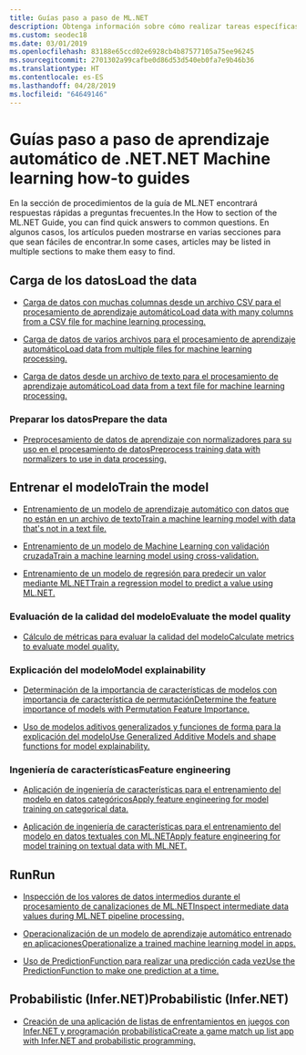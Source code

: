 ```yaml
---
title: Guías paso a paso de ML.NET
description: Obtenga información sobre cómo realizar tareas específicas para ayudarle con la creación de soluciones de IA personalizadas y la integración de Machine Learning en sus aplicaciones .NET.
ms.custom: seodec18
ms.date: 03/01/2019
ms.openlocfilehash: 83188e65ccd02e6928cb4b87577105a75ee96245
ms.sourcegitcommit: 2701302a99cafbe0d86d53d540eb0fa7e9b46b36
ms.translationtype: HT
ms.contentlocale: es-ES
ms.lasthandoff: 04/28/2019
ms.locfileid: "64649146"
---
```

# <a name="net-machine-learning-how-to-guides"></a><span data-ttu-id="91779-103">Guías paso a paso de aprendizaje automático de .NET</span><span class="sxs-lookup"><span data-stu-id="91779-103">.NET Machine learning how-to guides</span></span> 

<span data-ttu-id="91779-104">En la sección de procedimientos de la guía de ML.NET encontrará respuestas rápidas a preguntas frecuentes.</span><span class="sxs-lookup"><span data-stu-id="91779-104">In the How to section of the ML.NET Guide, you can find quick answers to common questions.</span></span> <span data-ttu-id="91779-105">En algunos casos, los artículos pueden mostrarse en varias secciones para que sean fáciles de encontrar.</span><span class="sxs-lookup"><span data-stu-id="91779-105">In some cases, articles may be listed in multiple sections to make them easy to find.</span></span>

## <a name="load-the-data"></a><span data-ttu-id="91779-106">Carga de los datos</span><span class="sxs-lookup"><span data-stu-id="91779-106">Load the data</span></span>

* [<span data-ttu-id="91779-107">Carga de datos con muchas columnas desde un archivo CSV para el procesamiento de aprendizaje automático</span><span class="sxs-lookup"><span data-stu-id="91779-107">Load data with many columns from a CSV file for machine learning processing.</span></span>](load-data-from-mult-column-csv-ml-net.md)

* [<span data-ttu-id="91779-108">Carga de datos de varios archivos para el procesamiento de aprendizaje automático</span><span class="sxs-lookup"><span data-stu-id="91779-108">Load data from multiple files for machine learning processing.</span></span>](load-data-from-multiple-files-ml-net.md)

* [<span data-ttu-id="91779-109">Carga de datos desde un archivo de texto para el procesamiento de aprendizaje automático</span><span class="sxs-lookup"><span data-stu-id="91779-109">Load data from a text file for machine learning processing.</span></span>](load-data-from-text-file-ml-net.md)

### <a name="prepare-the-data"></a><span data-ttu-id="91779-110">Preparar los datos</span><span class="sxs-lookup"><span data-stu-id="91779-110">Prepare the data</span></span>

* [<span data-ttu-id="91779-111">Preprocesamiento de datos de aprendizaje con normalizadores para su uso en el procesamiento de datos</span><span class="sxs-lookup"><span data-stu-id="91779-111">Preprocess training data with normalizers to use in data processing.</span></span>](normalizers-preprocess-data-ml-net.md)

## <a name="train-the-model"></a><span data-ttu-id="91779-112">Entrenar el modelo</span><span class="sxs-lookup"><span data-stu-id="91779-112">Train the model</span></span>

* [<span data-ttu-id="91779-113">Entrenamiento de un modelo de aprendizaje automático con datos que no están en un archivo de texto</span><span class="sxs-lookup"><span data-stu-id="91779-113">Train a machine learning model with data that's not in a text file.</span></span>](load-non-file-training-data-ml-net.md)

* [<span data-ttu-id="91779-114">Entrenamiento de un modelo de Machine Learning con validación cruzada</span><span class="sxs-lookup"><span data-stu-id="91779-114">Train a machine learning model using cross-validation.</span></span>](train-cross-validation-ml-net.md)

* [<span data-ttu-id="91779-115">Entrenamiento de un modelo de regresión para predecir un valor mediante ML.NET</span><span class="sxs-lookup"><span data-stu-id="91779-115">Train a regression model to predict a value using ML.NET.</span></span>](train-regression-model-ml-net.md)

### <a name="evaluate-the-model-quality"></a><span data-ttu-id="91779-116">Evaluación de la calidad del modelo</span><span class="sxs-lookup"><span data-stu-id="91779-116">Evaluate the model quality</span></span>

* [<span data-ttu-id="91779-117">Cálculo de métricas para evaluar la calidad del modelo</span><span class="sxs-lookup"><span data-stu-id="91779-117">Calculate metrics to evaluate model quality.</span></span>](verify-model-quality-ml-net.md)

### <a name="model-explainability"></a><span data-ttu-id="91779-118">Explicación del modelo</span><span class="sxs-lookup"><span data-stu-id="91779-118">Model explainability</span></span>

* [<span data-ttu-id="91779-119">Determinación de la importancia de características de modelos con importancia de característica de permutación</span><span class="sxs-lookup"><span data-stu-id="91779-119">Determine the feature importance of models with Permutation Feature Importance.</span></span>](determine-global-feature-importance-in-model.md)

* [<span data-ttu-id="91779-120">Uso de modelos aditivos generalizados y funciones de forma para la explicación del modelo</span><span class="sxs-lookup"><span data-stu-id="91779-120">Use Generalized Additive Models and shape functions for model explainability.</span></span>](use-gams-for-model-explainability.md)

### <a name="feature-engineering"></a><span data-ttu-id="91779-121">Ingeniería de características</span><span class="sxs-lookup"><span data-stu-id="91779-121">Feature engineering</span></span>

* [<span data-ttu-id="91779-122">Aplicación de ingeniería de características para el entrenamiento del modelo en datos categóricos</span><span class="sxs-lookup"><span data-stu-id="91779-122">Apply feature engineering for model training on categorical data.</span></span>](train-model-categorical-ml-net.md)

* [<span data-ttu-id="91779-123">Aplicación de ingeniería de características para el entrenamiento del modelo en datos textuales con ML.NET</span><span class="sxs-lookup"><span data-stu-id="91779-123">Apply feature engineering for model training on textual data with ML.NET.</span></span>](train-model-textual-ml-net.md)

## <a name="run"></a><span data-ttu-id="91779-124">Run</span><span class="sxs-lookup"><span data-stu-id="91779-124">Run</span></span>

* [<span data-ttu-id="91779-125">Inspección de los valores de datos intermedios durante el procesamiento de canalizaciones de ML.NET</span><span class="sxs-lookup"><span data-stu-id="91779-125">Inspect intermediate data values during ML.NET pipeline processing.</span></span>](inspect-intermediate-data-ml-net.md)

* [<span data-ttu-id="91779-126">Operacionalización de un modelo de aprendizaje automático entrenado en aplicaciones</span><span class="sxs-lookup"><span data-stu-id="91779-126">Operationalize a trained machine learning model in apps.</span></span>](consuming-model-ml-net.md)

* [<span data-ttu-id="91779-127">Uso de PredictionFunction para realizar una predicción cada vez</span><span class="sxs-lookup"><span data-stu-id="91779-127">Use the PredictionFunction to make one prediction at a time.</span></span>](single-predict-model-ml-net.md)

## <a name="probabilistic-infernet"></a><span data-ttu-id="91779-128">Probabilistic (Infer.NET)</span><span class="sxs-lookup"><span data-stu-id="91779-128">Probabilistic (Infer.NET)</span></span>

* [<span data-ttu-id="91779-129">Creación de una aplicación de listas de enfrentamientos en juegos con Infer.NET y programación probabilística</span><span class="sxs-lookup"><span data-stu-id="91779-129">Create a game match up list app with Infer.NET and probabilistic programming.</span></span>](matchup-app-infer-net.md)